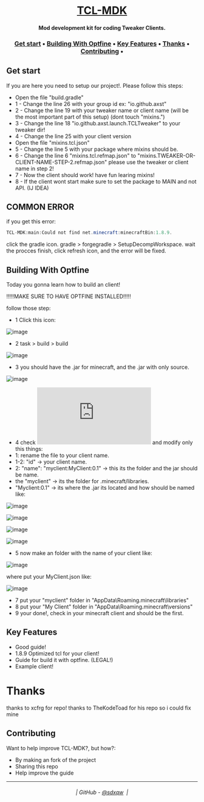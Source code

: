 <h1 align="center">
  <a href="https://github.com/sdxqw/TCL-MDK">TCL-MDK</a>
</h1>

<h4 align="center">Mod development kit for coding Tweaker Clients.</h4>

<h3 align="center">
    <a href="#get-start">Get start</a> •
     <a href="#building-with-optfine">Building With Optfine</a> •
    <a href="#key-features">Key Features</a> •
    <a href="#thanks">Thanks</a> •
    <a href="#contributing">Contributing</a> •
</h3>

## Get start

If you are here you need to setup our project!. Please follow this steps:

* Open the file "build.gradle"
* 1 - Change the line 26 with your group id ex: "io.github.axst"
* 2 - Change the line 19 with your tweaker name or client name (will be the most important part of this setup) (dont touch "mixins.")
* 3 - Change the line 18 "io.github.axst.launch.TCLTweaker" to your tweaker dir!
* 4 - Change the line 25 with your client version
* Open the file "mixins.tcl.json"
* 5 - Change the line 5 with your package where mixins should be.
* 6 - Change the line 6 "mixins.tcl.refmap.json" to "mixins.TWEAKER-OR-CLIENT-NAME-STEP-2.refmap.json" please use the tweaker or client name in step 2!
* 7 - Now the client should work! have fun learing mixins!
* 8 - If the client wont start make sure to set the package to MAIN and not API. (IJ IDEA)

## COMMON ERROR

if you get this error:

```java
TCL-MDK:main:Could not find net.minecraft:minecraftBin:1.8.9.
```

click the gradle icon. gradle > forgegradle > SetupDecompWorkspace.
wait the procces finish, click refresh icon, and the error will be fixed.

## Building With Optfine

Today you gonna learn how to build an client!

!!!!!MAKE SURE TO HAVE OPTFINE INSTALLED!!!!!

follow those step:

* 1 Click this icon:
 
![image](https://user-images.githubusercontent.com/94248011/174458486-81236a8a-14af-440a-add3-9ab0b4d39cac.png)

* 2 task > build > build
 
![image](https://user-images.githubusercontent.com/94248011/174458537-8fbf1386-6137-401a-b377-21062c3d32e6.png)

* 3 you should have the .jar for minecraft, and the .jar with only source.

![image](https://user-images.githubusercontent.com/94248011/174458553-aca7dfcf-8213-4a95-ab61-ab6dff5dab69.png)

* 4 check ![CLICKME](https://github.com/AsarySoftware/TCL-MDK/blob/stable/MyClient.json) and modify only this things:
* 1: rename the file to your client name.
* 1-2: "id" -> your client name.
* 2: "name": "myclient:MyClient:0.1" -> this its the folder and the jar should be name.
* the "myclient" -> its the folder for .minecraft/libraries.
* "Myclient:0.1" -> its where the .jar its located and how should be named like:

![image](https://user-images.githubusercontent.com/94248011/174458665-b5c9b301-8648-428f-927d-bee9c46c965c.png)

![image](https://user-images.githubusercontent.com/94248011/174458673-c3cb342e-25f0-4b8d-9486-26567894d507.png)

![image](https://user-images.githubusercontent.com/94248011/174458678-0638df0e-2546-4549-9a8e-edaf9b8cdae7.png)

![image](https://user-images.githubusercontent.com/94248011/174458688-04895a23-a776-43e1-9beb-4f0768ba02ca.png)

* 5 now make an folder with the name of your client like:

![image](https://user-images.githubusercontent.com/94248011/174458710-b81be596-42be-44ad-9099-edd96de659e7.png)

where put your MyClient.json like:

![image](https://user-images.githubusercontent.com/94248011/174458736-6b37d09b-4518-4bc9-a9f1-e9b5b0bae656.png)

* 7 put your "myclient" folder in "AppData\Roaming\.minecraft\libraries"
* 8 put your "My Client" folder in "AppData\Roaming\.minecraft\versions"
* 9 your done!, check in your minecraft client and should be the first.

## Key Features

* Good guide!
* 1.8.9 Optimized tcl for your client!
* Guide for build it with optfine. (LEGAL!)
* Example client!

# Thanks

thanks to xcfrg for repo!
thanks to TheKodeToad for his repo so i could fix mine

## Contributing

Want to help improve TCL-MDK?, but how?:

* By making an fork of the project
* Sharing this repo
* Help improve the guide

---
<h6 align="center">
  | GitHub - <a href="https://github.com/sdxqw">@sdxqw</a> 
  |
</h6>
